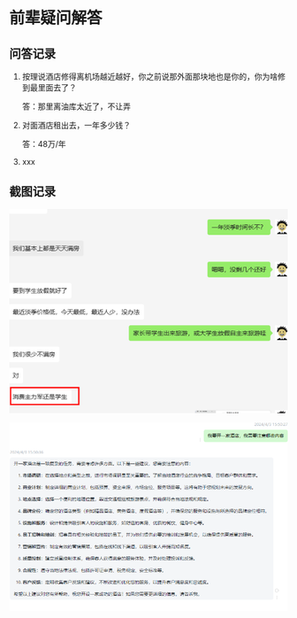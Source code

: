 # 前辈疑问解答



## 问答记录

1. 按理说酒店修得离机场越近越好，你之前说那外面那块地也是你的，你为啥修到最里面去了？

   答：那里离油库太近了，不让弄

2. 对面酒店租出去，一年多少钱？

   答：48万/年

3. xxx



## 截图记录

![image-20240403135105542](img/issue/image-20240403135105542.png)



![image-20240403155412588](img/issue/image-20240403155412588.png)
